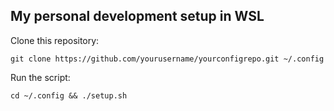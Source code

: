 ## My personal development setup in WSL

Clone this repository:
```
git clone https://github.com/yourusername/yourconfigrepo.git ~/.config
```

Run the script:
```
cd ~/.config && ./setup.sh
```
